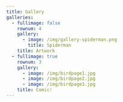 ```yaml
---
title: Gallery
galleries:
  - fullimage: false
    rownum: 4
    gallery:
      - image: /img/gallery-spiderman.png
        title: Spiderman
    title: Artwork
  - fullimage: true
    rownum: 3
    gallery:
      - image: /img/birdpage1.jpg
      - image: /img/birdpage2.jpg
      - image: /img/birdpage3.jpg
    title: Comic!
---
```



